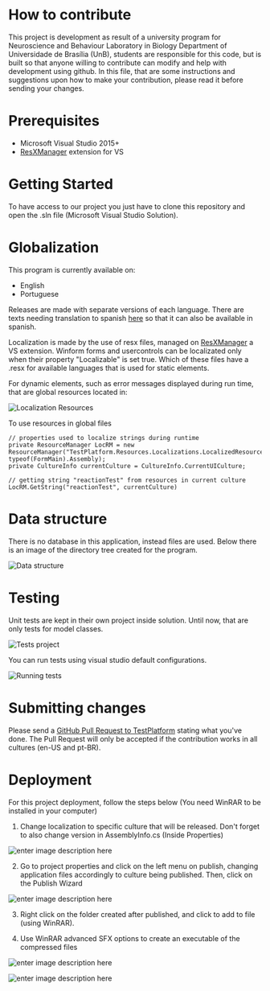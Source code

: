 ﻿
# How to contribute

This project is development as result of a university program for Neuroscience and Behaviour Laboratory in Biology Department of Universidade de Brasília (UnB),
students are responsible for this code, but is built so that anyone willing to contribute can modify and help with development using github. In this file, that are some instructions and suggestions upon how to make your contribution, please read it before sending your changes.
 

# Prerequisites

* Microsoft Visual Studio 2015+
* [ResXManager](https://marketplace.visualstudio.com/items?itemName=TomEnglert.ResXManager) extension for VS



# Getting Started

To have access to our project you just have to clone this repository and open the .sln file (Microsoft Visual Studio Solution).

# Globalization

This program is currently available on:
* English
* Portuguese

Releases are made with separate versions of each language.
There are texts needing translation to spanish [here](https://drive.google.com/open?id=174o9u04dX0g0KubeW1F5CiOCXC9EoPJ1hs0i8ae4fMU) so that it can also be available in spanish.

Localization is made by the use of resx files, managed on [ResXManager](https://marketplace.visualstudio.com/items?itemName=TomEnglert.ResXManager) a VS extension. 
Winform forms and usercontrols can be localizated only when their property "Localizable" is set true. Which of these files have a .resx for available languages that is used for static elements.

For dynamic elements, such as error messages displayed during run time, that are global resources located in:

![Localization Resources](https://github.com/lab-neuro-comp/Test-Platform/blob/master/images/localization_resources.png?raw=true)

To use resources in global files 


```
// properties used to localize strings during runtime
private ResourceManager LocRM = new ResourceManager("TestPlatform.Resources.Localizations.LocalizedResources", typeof(FormMain).Assembly);
private CultureInfo currentCulture = CultureInfo.CurrentUICulture;

// getting string "reactionTest" from resources in current culture
LocRM.GetString("reactionTest", currentCulture)
```


# Data structure

There is no database in this application, instead files are used. Below there is an image of the directory tree created for the program.

![Data structure](https://github.com/lab-neuro-comp/Test-Platform/blob/master/images/data_structure.png?raw=true)


# Testing

Unit tests are kept in their own project inside solution. Until now, that are only tests for model classes.

![Tests project](https://github.com/lab-neuro-comp/Test-Platform/blob/master/images/test_project.png?raw=true)

You can run tests using visual studio default configurations.

![Running tests](https://github.com/lab-neuro-comp/Test-Platform/blob/master/images/run_tests.png?raw=true)

# Submitting changes

Please send a [GitHub Pull Request to TestPlatform](https://github.com/lab-neuro-comp/Test-Platform/pull/new/master) stating what you've done. 
The Pull Request will only be accepted if the contribution works in all cultures (en-US and pt-BR).


# Deployment



For this project deployment, follow the steps below (You need  WinRAR to be installed in your computer)



1. Change localization to specific culture that will be released. Don't forget to also change version in AssemblyInfo.cs (Inside Properties)


![enter image description here](https://github.com/lab-neuro-comp/Test-Platform/blob/master/images/main_culture.png?raw=true)



2. Go to project properties and click on the left menu on publish, changing application files accordingly to culture being published. Then, click on the Publish Wizard



![enter image description here](https://github.com/lab-neuro-comp/Test-Platform/blob/master/images/publish_projects.png?raw=true)



3. Right click on the folder created after published,  and click to add to file (using WinRAR).


4. Use WinRAR advanced SFX options to create an executable of the compressed files


![enter image description here](https://github.com/lab-neuro-comp/Test-Platform/blob/master/images/sfx_shortcut.png?raw=true)



![enter image description here](https://github.com/lab-neuro-comp/Test-Platform/blob/master/images/sfx_text.png?raw=true)

